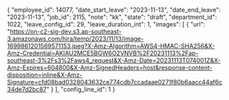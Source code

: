 {
    "employee_id": 14077,
    "date_start_leave": "2023-11-13",
    "date_end_leave": "2023-11-13",
    "job_id": 2115,
    "note": "kk",
    "state": "draft",
    "department_id": 1022,
    "leave_config_id": 29,
    "leave_duration_int": 1,
    "images": [
        {
            "url": "https://on-c2-sig-dev.s3.ap-southeast-3.amazonaws.com/hira/temp/2023/11/13/image-1699861201569571153.jpeg?X-Amz-Algorithm=AWS4-HMAC-SHA256&X-Amz-Credential=AKIAU2MCE5BGW6O2VNVB%2F20231113%2Fap-southeast-3%2Fs3%2Faws4_request&X-Amz-Date=20231113T074001Z&X-Amz-Expires=604800&X-Amz-SignedHeaders=host&response-content-disposition=inline&X-Amz-Signature=cfd08bad0328043632ce774cdb7ccadaae0271f80b6aacc44af6c34de7d2bc87"
        }
    ],
    "config_line_id": 1
}
